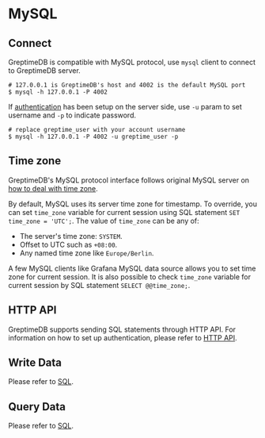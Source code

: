 # MySQL

## Connect

GreptimeDB is compatible with MySQL protocol, use `mysql` client to connect to GreptimeDB server.

```shell
# 127.0.0.1 is GreptimeDB's host and 4002 is the default MySQL port
$ mysql -h 127.0.0.1 -P 4002
```

If [authentication](./authentication.md) has been setup on the server side, use `-u` param to set username and `-p` to indicate password.

```shell
# replace greptime_user with your account username
$ mysql -h 127.0.0.1 -P 4002 -u greptime_user -p
```

## Time zone

GreptimeDB's MySQL protocol interface follows original MySQL server on [how to
deal with time zone](https://dev.mysql.com/doc/refman/8.0/en/time-zone-support.html).

By default, MySQL uses its server time zone for timestamp. To override, you can
set `time_zone` variable for current session using SQL statement `SET time_zone
= 'UTC';`. The value of `time_zone` can be any of:

- The server's time zone: `SYSTEM`.
- Offset to UTC such as `+08:00`.
- Any named time zone like `Europe/Berlin`.

A few MySQL clients like Grafana MySQL data source allows you to set time zone
for current session. It is also possible to check `time_zone` variable for
current session by SQL statement `SELECT @@time_zone;`.

## HTTP API

GreptimeDB supports sending SQL statements through HTTP API. For information on how to set up authentication, please refer to [HTTP API](./http-api.md).

## Write Data

Please refer to [SQL](../write-data/sql.md).

## Query Data

Please refer to [SQL](../query-data/sql.md).

